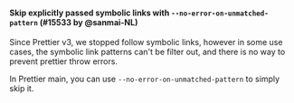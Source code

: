 #### Skip explicitly passed symbolic links with `--no-error-on-unmatched-pattern` (#15533 by @sanmai-NL)

Since Prettier v3, we stopped follow symbolic links, however in some use cases, the symbolic link patterns can't be filter out, and there is no way to prevent prettier throw errors.

In Prettier main, you can use `--no-error-on-unmatched-pattern` to simply skip it.
